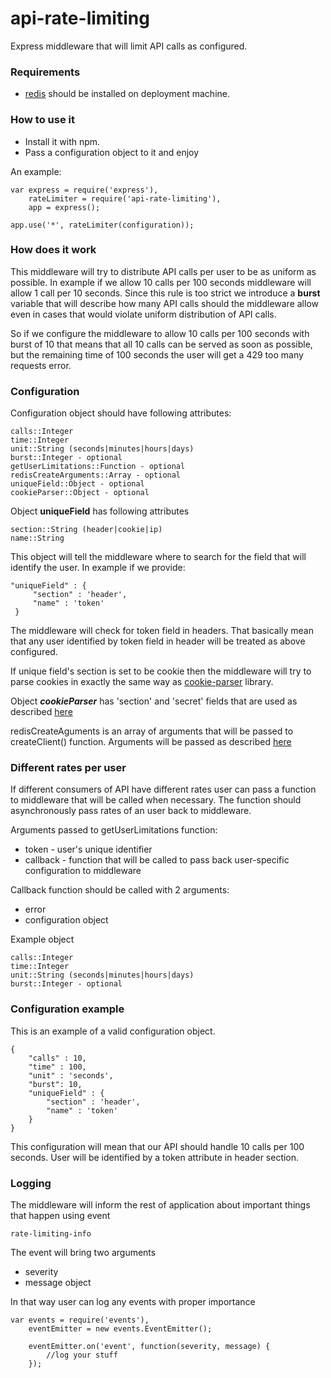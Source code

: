 # api-rate-limiting

Express middleware that will limit API calls as configured. 

### Requirements 

- [redis](https://redis.io/) should be installed on deployment machine.

### How to use it

- Install it with npm. 
- Pass a configuration object to it and enjoy


An example: 

    var express = require('express'),
        rateLimiter = require('api-rate-limiting'),
        app = express();
        
    app.use('*', rateLimiter(configuration));


### How does it work

This middleware will try to distribute API calls per user to be as uniform as possible. In example if we allow 10 calls per 100 seconds middleware will allow 1 call per 10 seconds. Since this rule is too strict we introduce a **burst** variable that will describe how many API calls should the middleware allow even in cases that would violate uniform distribution of API calls.
 
So if we configure the middleware to allow 10 calls per 100 seconds with burst of 10 that means that all 10 calls can be served as soon as possible, but the remaining time of 100 seconds the user will get a 429 too many requests error. 

### Configuration

Configuration object should have following attributes:

    calls::Integer
    time::Integer
    unit::String (seconds|minutes|hours|days)
    burst::Integer - optional
    getUserLimitations::Function - optional
    redisCreateArguments::Array - optional
    uniqueField::Object - optional
    cookieParser::Object - optional
    
Object **uniqueField** has following attributes
 
    section::String (header|cookie|ip)
    name::String
    
This object will tell the middleware where to search for the field that will identify the user. In example if we provide:
 
    "uniqueField" : {
         "section" : 'header',
         "name" : 'token'
     }
 
The middleware will check for token field in headers. That basically mean that any user identified by token field in header will be treated as above configured. 
 
If unique field's section is set to be cookie then the middleware will try to parse cookies in exactly the same way as [cookie-parser](https://github.com/expressjs/cookie-parser) library. 
 
Object ***cookieParser*** has 'section' and 'secret' fields that are used as described [here](https://github.com/expressjs/cookie-parser#cookieparsersecret-options)

redisCreateAguments is an array of arguments that will be passed to createClient() function. Arguments will be passed as described [here](https://github.com/NodeRedis/node_redis#rediscreateclient)
### Different rates per user

If different consumers of API have different rates user can pass a function to middleware that will be called when necessary. The function should asynchronously pass rates of an user back to middleware. 

Arguments passed to getUserLimitations function: 

- token - user's unique identifier
- callback - function that will be called to pass back user-specific configuration to middleware

Callback function should be called with 2 arguments:
- error
- configuration object

Example object

    calls::Integer
    time::Integer
    unit::String (seconds|minutes|hours|days)
    burst::Integer - optional

### Configuration example

This is an example of a valid configuration object. 

    {
        "calls" : 10,
        "time" : 100, 
        "unit" : 'seconds', 
        "burst": 10,
        "uniqueField" : { 
            "section" : 'header',
            "name" : 'token'
        }
    }
 
    
This configuration will mean that our API should handle 10 calls per 100 seconds. User will be identified by a token attribute in header section. 

### Logging

The middleware will inform the rest of application about important things that happen using event

``rate-limiting-info``

The event will bring two arguments 
- severity
- message object

In that way user can log any events with proper importance

    var events = require('events'),
        eventEmitter = new events.EventEmitter();
        
        eventEmitter.on('event', function(severity, message) {
            //log your stuff
        });
        